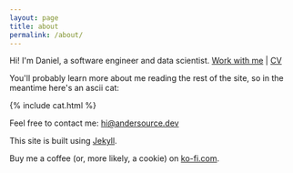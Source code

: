 ```yaml
---
layout: page
title: about
permalink: /about/
---
```


Hi! I'm Daniel, a software engineer and data scientist. [Work with me](/work_together/) \| [CV](/cv/)

You'll probably learn more about me reading the rest of the site, so in the meantime here's an ascii cat:

{% include cat.html  %}

Feel free to contact me: [hi@andersource.dev](mailto:hi@andersource.dev)

This site is built using [Jekyll](https://jekyllrb.com/).

Buy me a coffee (or, more likely, a cookie) on [ko-fi.com](https://ko-fi.com/andersource).
